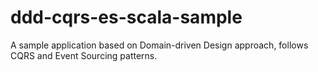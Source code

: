# ddd-cqrs-es-scala-sample
A sample application based on Domain-driven Design approach, follows CQRS and Event Sourcing patterns.
